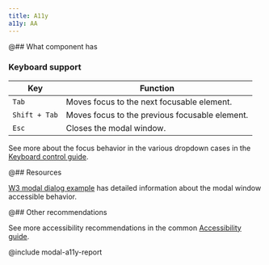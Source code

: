 ```yaml
---
title: A11y
a11y: AA
---
```


@## What component has

### Keyboard support

| Key           | Function                                       |
| ------------- | ---------------------------------------------- |
| `Tab`         | Moves focus to the next focusable element.     |
| `Shift + Tab` | Moves focus to the previous focusable element. |
| `Esc`         | Closes the modal window.                       |

See more about the focus behavior in the various dropdown cases in the [Keyboard control guide](/core-principles/a11y/a11y-keyboard/#a9cbfb).

@## Resources

[W3 modal dialog example](https://www.w3.org/TR/wai-aria-practices-1.1/examples/dialog-modal/dialog.html) has detailed information about the modal window accessible behavior.

@## Other recommendations

See more accessibility recommendations in the common [Accessibility guide](/core-principles/a11y/).

@include modal-a11y-report
